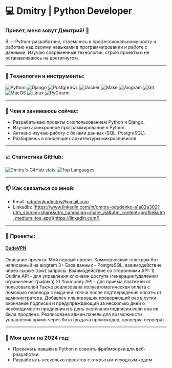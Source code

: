# 💻 Dmitry | Python Developer

### Привет, меня зовут Дмитрий! 👋
Я — Python-разработчик, стремлюсь к профессиональному росту и работаю над своими навыками в программировании и работе с данными. Изучаю современные технологии, строю проекты и не останавливаюсь на достигнутом.

---

### 🔧 Технологии и инструменты:
![Python](https://img.shields.io/badge/-Python-333333?style=flat&logo=python)
![Django](https://img.shields.io/badge/-Django-333333?style=flat&logo=django)
![PostgreSQL](https://img.shields.io/badge/-PostgreSQL-333333?style=flat&logo=postgresql)
![Docker](https://img.shields.io/badge/-Docker-333333?style=flat&logo=docker)
![Make](https://img.shields.io/badge/-Make-333333?style=flat&logo=make)
![Aiogram](https://img.shields.io/badge/-Aiogram-333333?style=flat&logo=python)
![Git](https://img.shields.io/badge/-Git-333333?style=flat&logo=git)
![MacOS](https://img.shields.io/badge/-MacOS-333333?style=flat&logo=apple)
![Linux](https://img.shields.io/badge/-Linux-333333?style=flat&logo=linux)
![PyCharm](https://img.shields.io/badge/-PyCharm-333333?style=flat&logo=pycharm)

---

### 🌱 Чем я занимаюсь сейчас:
- Разрабатываю проекты с использованием Python и Django.
- Изучаю асинхронное программирование в Python.
- Активно изучаю работу с базами данных (SQL, PostgreSQL).
- Разбираюсь в концепциях архитектуры микросервисов.

---

### 📈 Статистика GitHub:
![Dmitry's GitHub stats](https://github-readme-stats.vercel.app/api?username=w1nn3rpy&show_icons=true&theme=dark&count_private=true)
![Top Languages](https://github-readme-stats.vercel.app/api/top-langs/?username=w1nn3rpy&layout=compact&theme=dark)

---

### 📫 Как связаться со мной:
- Email: odudenkodmitriy@gmail.com
- LinkedIn: [https://www.linkedin.com/in/dmitry-odudenko-a1a82a302?utm_source=share&utm_campaign=share_via&utm_content=profile&utm_medium=ios_app](https://linkedin.com/)

---

### 🚀 Проекты:

#### [DudeVPN](https://github.com/w1nn3rpy/dudevpn)
Описание проекта:
  Мой первый проект.
  Коммерческий телеграм бот написанный на aiogram 3+
  База данных - PostgreSQL, взаимодействие через сырые (raw) запросы.
  Взаимодействие со сторонними API:
    1) Outline API - для управления ключами доступа (генерации/удаления/ограничения трафика)
    2) Yoomoney API - для приема платежей от пользователей
  Также реализована полуавтоматическая оплата с помощью перевода с выдачей ключа после подтверждения оплаты от администратора.
  Добавлен планировщик проверяющий раз в сутки окончание подписки и предупреждающий за несколько дней о необходимости продления и в день окончания подписки если она не была продлена.
  Реализована админ.панель для возможности управления прямо через бота (выдача промокодов, проверка сервера)

---

### 🎯 Мои цели на 2024 год:
- Прокачать навыки в Python и освоить фреймворки для веб-разработки.
- Разработать несколько проектов с открытым исходным кодом.
